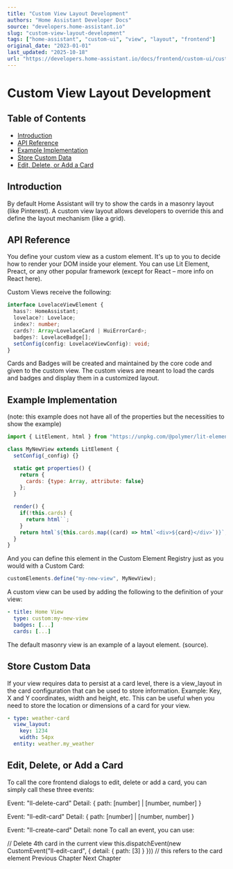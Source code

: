 ```yaml
---
title: "Custom View Layout Development"
authors: "Home Assistant Developer Docs"
source: "developers.home-assistant.io"
slug: "custom-view-layout-development"
tags: ["home-assistant", "custom-ui", "view", "layout", "frontend"]
original_date: "2023-01-01"
last_updated: "2025-10-18"
url: "https://developers.home-assistant.io/docs/frontend/custom-ui/custom-view"
---
```


# Custom View Layout Development

## Table of Contents

- [Introduction](#introduction)
- [API Reference](#api-reference)
- [Example Implementation](#example-implementation)
- [Store Custom Data](#store-custom-data)
- [Edit, Delete, or Add a Card](#edit-delete-or-add-a-card)

## Introduction

By default Home Assistant will try to show the cards in a masonry layout (like Pinterest). A custom view layout allows developers to override this and define the layout mechanism (like a grid).

## API Reference
You define your custom view as a custom element. It's up to you to decide how to render your DOM inside your element. You can use Lit Element, Preact, or any other popular framework (except for React – more info on React here).

Custom Views receive the following:

```typescript
interface LovelaceViewElement {
  hass?: HomeAssistant;
  lovelace?: Lovelace;
  index?: number;
  cards?: Array<LovelaceCard | HuiErrorCard>;
  badges?: LovelaceBadge[];
  setConfig(config: LovelaceViewConfig): void;
}
```

Cards and Badges will be created and maintained by the core code and given to the custom view. The custom views are meant to load the cards and badges and display them in a customized layout.

## Example Implementation
(note: this example does not have all of the properties but the necessities to show the example)

```javascript
import { LitElement, html } from "https://unpkg.com/@polymer/lit-element@^0.6.1/lit-element.js?module";

class MyNewView extends LitElement {
  setConfig(_config) {}

  static get properties() {
    return {
      cards: {type: Array, attribute: false}
    };
  }

  render() {
    if(!this.cards) {
      return html``;
    }
    return html`${this.cards.map((card) => html`<div>${card}</div>`)}`;
  }
}
```

And you can define this element in the Custom Element Registry just as you would with a Custom Card:

```javascript
customElements.define("my-new-view", MyNewView);
```

A custom view can be used by adding the following to the definition of your view:

```yaml
- title: Home View
  type: custom:my-new-view
  badges: [...]
  cards: [...]
```

The default masonry view is an example of a layout element. (source).

## Store Custom Data
If your view requires data to persist at a card level, there is a view_layout in the card configuration that can be used to store information. Example: Key, X and Y coordinates, width and height, etc. This can be useful when you need to store the location or dimensions of a card for your view.

```yaml
- type: weather-card
  view_layout:
    key: 1234
    width: 54px
  entity: weather.my_weather
```

## Edit, Delete, or Add a Card
To call the core frontend dialogs to edit, delete or add a card, you can simply call these three events:

Event: "ll-delete-card"
Detail: { path: [number] | [number, number] }

Event: "ll-edit-card"
Detail: { path: [number] | [number, number] }

Event: "ll-create-card"
Detail: none
To call an event, you can use:

// Delete 4th card in the current view
this.dispatchEvent(new CustomEvent("ll-edit-card", { detail: { path: [3] } })) // this refers to the card element
Previous Chapter
Next Chapter
